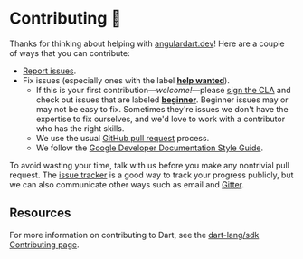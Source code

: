 # Contributing :green_heart:

Thanks for thinking about helping with [angulardart.dev][webdev]!
Here are a couple of ways that you can contribute:

* [Report issues](https://github.com/dart-lang/site-webdev/issues/new).
* Fix issues (especially ones with the label
  **[help wanted](https://github.com/dart-lang/site-webdev/issues?utf8=%E2%9C%93&q=is%3Aopen%20is%3Aissue%20label%3A%22help%20wanted%22%20)**).
  * If this is your first contribution—_welcome!_—please
  [sign the CLA](https://developers.google.com/open-source/cla/individual)
  and check out issues that are 
  labeled **[beginner](https://github.com/dart-lang/site-webdev/issues?utf8=%E2%9C%93&q=is%3Aissue%20is%3Aopen%20label%3A%22help%20wanted%22%20label%3Abeginner%20)**.
  Beginner issues may or may not be easy to fix.
  Sometimes they're issues we don't have the expertise to fix ourselves,
  and we'd love to work with a contributor who has the right skills.
  * We use the usual [GitHub pull request](https://help.github.com/articles/about-pull-requests/) process.
  * We follow the [Google Developer Documentation Style Guide](https://developers.google.com/style/).

To avoid wasting your time, talk with us before you make any nontrivial
pull request. The [issue tracker](https://github.com/dart-lang/site-webdev/issues)
is a good way to track your progress publicly, but we can also communicate
other ways such as email and [Gitter](https://gitter.im/dart-lang/home).

<!-- Put link to dart-lang/site-www and other receptive repos here?-->

## Resources

For more information on contributing to Dart, see the
[dart-lang/sdk Contributing page](https://github.com/dart-lang/sdk/wiki/Contributing).

[webdev]: https://angulardart.dev
